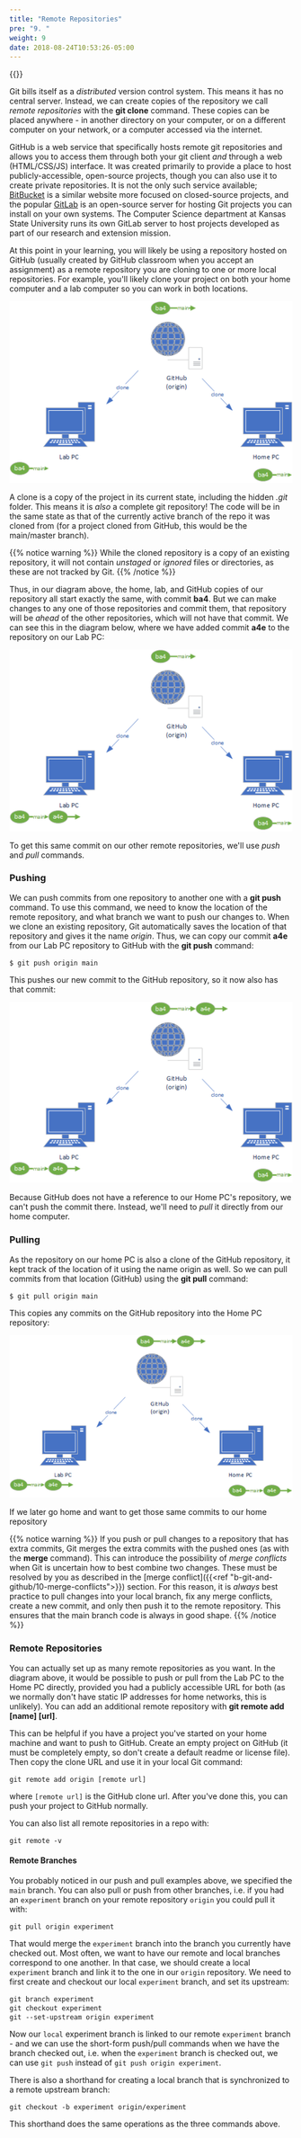 ```yaml
---
title: "Remote Repositories"
pre: "9. "
weight: 9
date: 2018-08-24T10:53:26-05:00
---
```


{{<youtube RFPd6Y_JRiw>}}

Git bills itself as a _distributed_ version control system.  This means it has no central server.  Instead, we can create copies of the repository we call _remote repositories_ with the **git clone** command.  These copies can be placed anywhere - in another directory on your computer, or on a different computer on your network, or a computer accessed via the internet.  

GitHub is a web service that specifically hosts remote git repositories and allows you to access them through both your git client _and_ through a web (HTML/CSS/JS) interface.  It was created primarily to provide a place to host publicly-accessible, open-source projects, though you can also use it to create private repositories.  It is not the only such service available; [BitBucket](https://bitbucket.org) is a similar website more focused on closed-source projects, and the popular [GitLab](https://about.gitlab.com/) is an open-source server for hosting Git projects you can install on your own systems.  The Computer Science department at Kansas State University runs its own GitLab server to host projects developed as part of our research and extension mission.

At this point in your learning, you will likely be using a repository hosted on GitHub (usually created by GitHub classroom when you accept an assignment) as a remote repository you are cloning to one or more local repositories.  For example, you'll likely clone your project on both your home computer and a lab computer so you can work in both locations.

![Common remote repository setup diagram](/images/b.9.1.png)

A clone is a copy of the project in its current state, including the hidden _.git_ folder. This means it is _also_ a complete git repository!  The code will be in the same state as that of the currently active branch of the repo it was cloned from (for a project cloned from GitHub, this would be the main/master branch).  

{{% notice warning %}}
While the cloned repository is a copy of an existing repository, it will not contain _unstaged_ or _ignored_ files or directories, as these are not tracked by Git. 
{{% /notice %}}


Thus, in our diagram above, the home, lab, and GitHub copies of our repository all start exactly the same, with commit **ba4**.  But we can make changes to any one of those repositories and commit them, that repository will be _ahead_ of the other repositories, which will not have that commit. We can see this in the diagram below, where we have added commit **a4e** to the repository on our Lab PC:

![Lab PC with extra commit](/images/b.9.2.png)

To get this same commit on our other remote repositories, we'll use _push_ and _pull_ commands.

### Pushing

We can push commits from one repository to another one with a **git push** command.  To use this command, we need to know the location of the remote repository, and what branch we want to push our changes to.  When we clone an existing repository, Git automatically saves the location of that repository and gives it the name _origin_.  Thus, we can copy our commit **a4e** from our Lab PC repository to GitHub with the **git push** command:

```
$ git push origin main
```

This pushes our new commit to the GitHub repository, so it now also has that commit:

![GitHub with extra commit](/images/b.9.3.png)

Because GitHub does not have a reference to our Home PC's repository, we can't push the commit there.  Instead, we'll need to _pull_ it directly from our home computer.

### Pulling

As the repository on our home PC is also a clone of the GitHub repository, it kept track of the location of it using the name origin as well.  So we can pull commits from that location (GitHub) using the **git pull** command:

```
$ git pull origin main
```

This copies any commits on the GitHub repository into the Home PC repository:

![Home PC with extra commit](/images/b.9.4.png)

If we later go home and want to get those same commits to our home repository

{{% notice warning %}}
If you push or pull changes to a repository that has extra commits, Git merges the extra commits with the pushed ones (as with the **merge** command).  This can introduce the possibility of _merge conflicts_ when Git is uncertain how to best combine two changes.  These must be resolved by you as described in the [merge conflict]({{<ref "b-git-and-github/10-merge-conflicts">}}) section.  For this reason, it is _always_ best practice to pull changes into your local branch, fix any merge conflicts, create a new commit, and only then push it to the remote repository.  This ensures that the main branch code is always in good shape.
{{% /notice %}}

### Remote Repositories

You can actually set up as many remote repositories as you want.  In the diagram above, it would be possible to push or pull from the Lab PC to the Home PC directly, provided you had a publicly accessible URL for both (as we normally don't have static IP addresses for home networks, this is unlikely).  You can add an additional remote repository with **git remote add [name] [url]**.  

This can be helpful if you have a project you've started on your home machine and want to push to GitHub.  Create an empty project on GitHub (it must be completely empty, so don't create a default readme or license file).  Then copy the clone URL and use it in your local Git command:

```
git remote add origin [remote url]
```

where `[remote url]` is the GitHub clone url.  After you've done this, you can push your project to GitHub normally.

You can also list all remote repositories in a repo with:

```
git remote -v
```

#### Remote Branches

You probably noticed in our push and pull examples above, we specified the `main` branch.  You can also pull or push from other branches, i.e. if you had an `experiment` branch on your remote repository `origin` you could pull it with:

```
git pull origin experiment
```

That would merge the `experiment` branch into the branch you currently have checked out.  Most often, we want to have our remote and local branches correspond to one another.  In that case, we should create a local `experiment` branch and link it to the one in our `origin` repository.  We need to first create and checkout our local `experiment` branch, and set its upstream:

```
git branch experiment
git checkout experiment
git --set-upstream origin experiment
```

Now our `local` experiment branch is linked to our remote `experiment` branch - and we can use the short-form push/pull commands when we have the branch checked out, i.e. when the `experiment` branch is checked out, we can use `git push` instead of `git push origin experiment`.

There is also a shorthand for creating a local branch that is synchronized to a remote upstream branch:

```
git checkout -b experiment origin/experiment
```

This shorthand does the same operations as the three commands above.